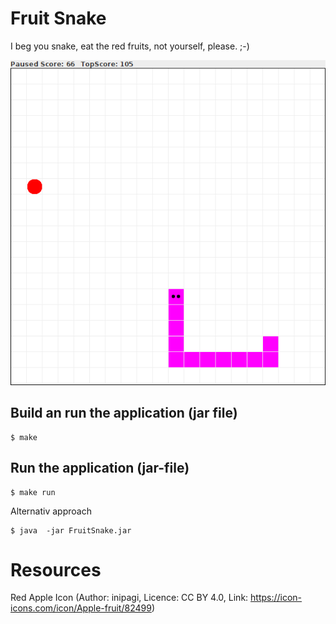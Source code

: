# Fruit Snake

I beg you snake, eat the red fruits, not yourself, please. ;-)


![Screenshot](screenshot.png)


## Build an run the application (jar file)
```shell
$ make 
```

## Run the application (jar-file)
```shell
$ make run
```

Alternativ approach
```shell
$ java  -jar FruitSnake.jar
```

# Resources 
Red Apple Icon (Author: inipagi, Licence: CC BY 4.0, Link: https://icon-icons.com/icon/Apple-fruit/82499)


